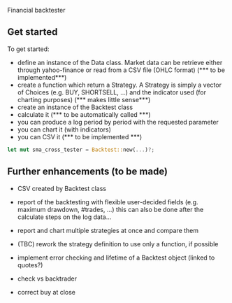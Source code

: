 Financial backtester

## Get started

To get started:
- define an instance of the Data class. Market data can be retrieve either through yahoo-finance or read from
a CSV file (OHLC format) (*** to be implemented***)
- create a function which return a Strategy. A Strategy is simply a vector of Choices (e.g. BUY, SHORTSELL, ...)
and the indicator used (for charting purposes) (*** makes little sense***)
- create an instance of the Backtest class
- calculate it (*** to be automatically called ***)
- you can produce a log period by period with the requested parameter
- you can chart it (with indicators)
- you can CSV it (*** to be implemented ***)
```rust
let mut sma_cross_tester = Backtest::new(...)?;
```
## Further enhancements (to be made)
- CSV created by Backtest class
- report of the backtesting with flexible user-decided fields (e.g. maximum drawdown, #trades, ...)
    this can also be done after the calculate steps on the log data...
- report and chart multiple strategies at once and compare them
- (TBC) rework the strategy definition to use only a function, if possible
- implement error checking and lifetime of a Backtest object (linked to quotes?)

- check vs backtrader
- correct buy at close